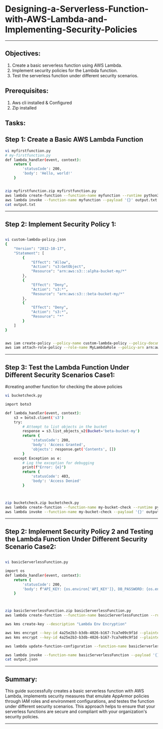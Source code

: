 # Designing-a-Serverless-Function-with-AWS-Lambda-and-Implementing-Security-Policies
---
## Objectives:

1. Create a basic serverless function using AWS Lambda.
2. Implement security policies for the Lambda function.
3. Test the serverless function under different security scenarios.

## Prerequisites: 
1. Aws cli installed & Configured
2. Zip installed

## Tasks: 

## Step 1: Create a Basic AWS Lambda Function
```bash
vi myfirstfunction.py
# my-firstfunction.py
def lambda_handler(event, context):
    return {
        'statusCode': 200,
        'body': 'Hello, world!'
    }


zip myfirstfunction.zip myfirstfunction.py
aws lambda create-function --function-name myfunction --runtime python3.9 --role arn:aws:iam::780621779903:role/MyLambdaRole --handler myfirstfunction.lambda_handler --zip-file fileb://myfirstfunction.zip
aws lambda invoke --function-name myfunction --payload '{}' output.txt
cat output.txt
```
---
## Step 2: Implement Security Policy 1: 
```bash

vi custom-lambda-policy.json
{
    "Version": "2012-10-17",
    "Statement": [
        {
            "Effect": "Allow",
            "Action": "s3:GetObject",
            "Resource": "arn:aws:s3:::alpha-bucket-my/*"
        },
        {
            "Effect": "Deny",
            "Action": "s3:*",
            "Resource": "arn:aws:s3:::beta-bucket-my/*"
        },
        {
            "Effect": "Deny",
            "Action": "s3:*",
            "Resource": "*"
        }
    ]
}


aws iam create-policy --policy-name custom-lambda-policy --policy-document file://custom-lambda-policy.json
aws iam attach-role-policy --role-name MyLambdaRole --policy-arn arn:aws:iam::7805562059903:policy/custom-lambda-policy
```

---
## Step 3: Test the Lambda Function Under Different Security Scenarios Case1: 
#creating another function for checking the above policies

```bash
vi bucketcheck.py

import boto3

def lambda_handler(event, context):
    s3 = boto3.client('s3')
    try:
        # Attempt to list objects in the bucket
        response = s3.list_objects_v2(Bucket='beta-bucket-my')
        return {
            'statusCode': 200,
            'body': 'Access Granted',
            'objects': response.get('Contents', [])
        }
    except Exception as e:
        # Log the exception for debugging
        print(f"Error: {e}")
        return {
            'statusCode': 403,
            'body': 'Access Denied'
        }



zip bucketcheck.zip bucketcheck.py
aws lambda create-function --function-name my-bucket-check --runtime python3.9 --role arn:aws:iam::7704441068603:role/MyLambdaRole --handler bucketcheck.lambda_handler --zip-file fileb://bucketcheck.zip
aws lambda invoke --function-name my-bucket-check --payload '{}' output.txt
```

--- 

## Step 2: Implement Security Policy 2 and Testing the Lambda Function Under Different Security Scenario Case2: 

```bash

vi basicServerlessFunction.py

import os
def lambda_handler(event, context):
    return {
        'statusCode': 200,
        'body': f"API_KEY: {os.environ['API_KEY']}, DB_PASSWORD: {os.environ['DB_PASSWORD']}"
    }



zip basicServerlessFunction.zip basicServerlessFunction.py
aws lambda create-function --function-name basicServerlessFunction --runtime python3.9 --role arn:aws:iam::696921109903:role/MyLambdaRole --handler basicServerlessFunction.lambda_handler --zip-file fileb://basicServerlessFunction.zip

aws kms create-key --description "Lambda Env Encryption"

aws kms encrypt --key-id 4a25e2b3-b3db-4026-b167-7ca7e09c9f1d --plaintext $(echo -n "secretpass123" | base64) --query CiphertextBlob --output text
aws kms encrypt --key-id 4a25e2b3-b3db-4026-b167-7ca7e09c9f1d --plaintext $(echo -n "apikey123" | base64) --query CiphertextBlob --output text

aws lambda update-function-configuration --function-name basicServerlessFunction --environment Variables="{DB_PASSWORD=AQICAHh1KbrbmI05nhAM24vU2ZpWf4L+lfaD8pxwrQLEOUjLrgG3G5OFqMQw7FSp9Eg+mNJiAAAAazBpBgkqhkiG9w0BBwagXDBaAgEAMFUGCSqGSIb3DQEHATAeBglghkgBZQMEAS4wEQQMio39HekZ8heAzkBXAgEQgCg5fxnX/HqRTNv1lHdw2W3rSItqxOfGd46ANjv72NGTOh49K5brtlHL,API_KEY=AQICAHh1KbrbmI05nhAM24vU2ZpWf4L+lfaD8pxwrQLEOUjLrgGoN4wsW9NRiZ47CCk+6nWrAAAAZzBlBgkqhkiG9w0BBwagWDBWAgEAMFEGCSqGSIb3DQEHATAeBglghkgBZQMEAS4wEQQM7a1XwAxYsYdj7SedAgEQgCRysk+sEcSe+YSvdYGotNLUwIzCMjWMaIKUVqvwjaoUOeVKe+8=}"

aws lambda invoke --function-name basicServerlessFunction --payload '{}' output.json
cat output.json
```
--- 
## Summary:

This guide successfully creates a basic serverless function with AWS Lambda, implements security measures that emulate AppArmor policies through IAM roles and environment configurations, and testes the function under different security scenarios. This approach helps to ensure that your serverless functions are secure and compliant with your
organization's security policies.

--- 





